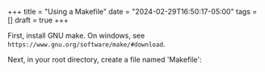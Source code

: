 +++
title = "Using a Makefile"
date = "2024-02-29T16:50:17-05:00"
tags = []
draft = true
+++

First, install GNU make.
On windows, see `https://www.gnu.org/software/make/#download`.

Next, in your root directory, create a file named 'Makefile':

```text
```
